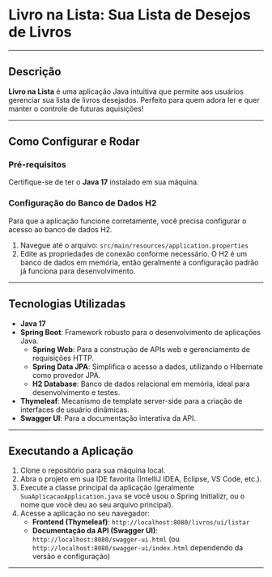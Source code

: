 # Livro na Lista: Sua Lista de Desejos de Livros

---

## Descrição

**Livro na Lista** é uma aplicação Java intuitiva que permite aos usuários gerenciar sua lista de livros desejados. Perfeito para quem adora ler e quer manter o controle de futuras aquisições!

---

## Como Configurar e Rodar

### Pré-requisitos

Certifique-se de ter o **Java 17** instalado em sua máquina.

### Configuração do Banco de Dados H2

Para que a aplicação funcione corretamente, você precisa configurar o acesso ao banco de dados H2.

1.  Navegue até o arquivo: `src/main/resources/application.properties`
2.  Edite as propriedades de conexão conforme necessário. O H2 é um banco de dados em memória, então geralmente a configuração padrão já funciona para desenvolvimento.

---

## Tecnologias Utilizadas

* **Java 17**
* **Spring Boot**: Framework robusto para o desenvolvimento de aplicações Java.
    * **Spring Web**: Para a construção de APIs web e gerenciamento de requisições HTTP.
    * **Spring Data JPA**: Simplifica o acesso a dados, utilizando o Hibernate como provedor JPA.
    * **H2 Database**: Banco de dados relacional em memória, ideal para desenvolvimento e testes.
* **Thymeleaf**: Mecanismo de template server-side para a criação de interfaces de usuário dinâmicas.
* **Swagger UI**: Para a documentação interativa da API.

---

## Executando a Aplicação

1.  Clone o repositório para sua máquina local.
2.  Abra o projeto em sua IDE favorita (IntelliJ IDEA, Eclipse, VS Code, etc.).
3.  Execute a classe principal da aplicação (geralmente `SuaAplicacaoApplication.java` se você usou o Spring Initializr, ou o nome que você deu ao seu arquivo principal).
4.  Acesse a aplicação no seu navegador:
    * **Frontend (Thymeleaf)**: `http://localhost:8080/livros/ui/listar`
    * **Documentação da API (Swagger UI)**: `http://localhost:8080/swagger-ui.html` (ou `http://localhost:8080/swagger-ui/index.html` dependendo da versão e configuração)

---
